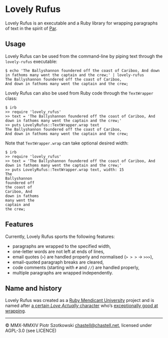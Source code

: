 Lovely Rufus
============

Lovely Rufus is an executable and a Ruby library for wrapping paragraphs of text in the spirit of [Par](http://www.nicemice.net/par/).



Usage
-----

Lovely Rufus can be used from the command-line by piping text through the `lovely-rufus` executable:

    $ echo 'The Ballyshannon foundered off the coast of Cariboo, And down in fathoms many went the captain and the crew;' | lovely-rufus
    The Ballyshannon foundered off the coast of Cariboo,
    And down in fathoms many went the captain and the crew;

Lovely Rufus can also be used from Ruby code through the `TextWrapper` class:

    $ irb
    >> require 'lovely_rufus'
    >> text = 'The Ballyshannon foundered off the coast of Cariboo, And down in fathoms many went the captain and the crew;'
    >> puts LovelyRufus::TextWrapper.wrap text
    The Ballyshannon foundered off the coast of Cariboo,
    And down in fathoms many went the captain and the crew;

Note that `TextWrapper.wrap` can take optional desired width:

    $ irb
    >> require 'lovely_rufus'
    >> text = 'The Ballyshannon foundered off the coast of Cariboo, And down in fathoms many went the captain and the crew;'
    >> puts LovelyRufus::TextWrapper.wrap text, width: 15
    The
    Ballyshannon
    foundered off
    the coast of
    Cariboo, And
    down in fathoms
    many went the
    captain and
    the crew;



Features
--------

Currently, Lovely Rufus sports the following features:

* paragraphs are wrapped to the specified width,
* one-letter words are not left at ends of lines,
* email quotes (`>`) are handled properly and normalised (`> > >` → `>>>`),
* email-quoted paragraph breaks are cleared,
* code comments (starting with `#` and `//`) are handled properly,
* multiple paragraphs are wrapped independently.



Name and history
----------------

Lovely Rufus was created as a [Ruby Mendicant University](http://blog.majesticseacreature.com/tag/rubymendicant) project and is named after [a certain _Love Actually_ character](http://en.wikipedia.org/wiki/Love_Actually#Rufus) who’s [exceptionally good at wrapping](https://www.youtube.com/watch?v=E3rB_qx0wRM).



---

© MMX-MMXIV Piotr Szotkowski <chastell@chastell.net>, licensed under AGPL-3.0 (see LICENCE)
